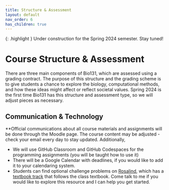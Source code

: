 ```yaml
---
title: Structure & Assessment
layout: default
nav_order: 6
has_children: true
---
```


{: .highlight } Under construction for the Spring 2024 semester. Stay tuned!

# Course Structure & Assessment

There are three main components of Bio131, which are assessed using a grading contract. The purpose of this structure and the grading scheme is to give students a chance to explore the biology, computational methods, and how these ideas might affect or reflect societal values. Spring 2024 is the first time Bio131 has this structure and assessment type, so we will adjust pieces as necessary.

## Communication & Technology

**Official communications about all course materials and assignments will be done through the Moodle page. The course content may be adjusted - check your email every day to stay updated. Additionally,
- We will use GitHub Classroom and GitHub Codespaces for the programming assignments (you will be taught how to use it)
- There will be a Google Calendar with deadlines, if you would like to add it to your calendaring system.
- Students can find optional challenge problems on [Rosalind](https://rosalind.info/problems/locations/), which has a [textbook track](https://rosalind.info/problems/list-view/?location=bioinformatics-textbook-track) that follows the class textbook. Come talk to me if you would like to explore this resource and I can help you get started.
